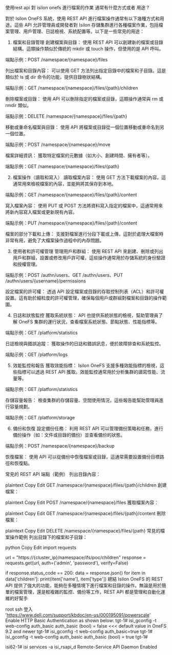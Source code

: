 使用rest api 對 isilon onefs 進行檔案的作業 通常有什麼方式或者 用途 ?

對於 Isilon OneFS 系統，使用 REST API 進行檔案操作通常有以下幾種方式和用途。這些 API 允許管理員或開發者對 Isilon 存儲集群進行各種檔案作業，包括檔案管理、用戶管理、日誌檢視、系統配置等。以下是一些常見的用途：

1. 檔案和目錄管理
創建檔案與目錄： 使用 REST API 可以創建新的檔案或目錄結構。這類操作類似於傳統的 mkdir 或 touch 操作，但使用的是 API 呼叫。

端點示例：POST /namespace/{namespace}/files

列出檔案和目錄內容： 可以使用 GET 方法列出指定目錄中的檔案和子目錄。這是類似於 ls 或 dir 命令的功能，提供目錄樹狀結構。

端點示例：GET /namespace/{namespace}/files/{path}/children

刪除檔案或目錄： 使用 API 可以刪除指定的檔案或目錄，這類操作通常與 rm 或 rmdir 類似。

端點示例：DELETE /namespace/{namespace}/files/{path}

移動或重命名檔案與目錄： 使用 API 將檔案或目錄從一個位置移動或重命名到另一個位置。

端點示例：POST /namespace/{namespace}/move

檔案詳細資訊： 獲取特定檔案的元數據（如大小、創建時間、擁有者等）。

端點示例：GET /namespace/{namespace}/files/{path}

2. 檔案操作（讀取和寫入）
讀取檔案內容： 使用 GET 方法下載檔案的內容。這通常用來檢視檔案的內容，並能夠將其保存到本地。

端點示例：GET /namespace/{namespace}/files/{path}/content

寫入檔案內容： 使用 PUT 或 POST 方法將資料寫入指定的檔案中，這通常用來將新內容寫入檔案或更新現有內容。

端點示例：PUT /namespace/{namespace}/files/{path}/content

檔案的部分下載和上傳： 支援對檔案進行分段下載或上傳，這對於處理大檔案時非常有用，避免了大檔案操作過程中的內存問題。

3. 使用者和許可權管理
管理用戶和群組： 使用 REST API 來創建、刪除或列出用戶和群組，設置或修改用戶許可權，這些操作通常用於存儲系統的身份驗證和授權管理。

端點示例：POST /authn/users、GET /authn/users、PUT /authn/users/{username}/permissions

設定檔案的許可權： 透過 API 設定檔案或目錄的存取控制列表（ACL）和許可權設置。這有助於細粒度的許可權管理，確保每個用戶或群組對檔案和目錄的操作範圍。

4. 日誌和狀態監控
獲取系統狀態： API 也提供系統狀態的檢視，幫助管理員了解 OneFS 集群的運行狀況，查看檔案系統狀態、節點狀態、性能指標等。

端點示例：GET /platform/statistics

日誌檢視與錯誤追蹤： 獲取操作的日誌和錯誤訊息，便於故障排查和系統監控。

端點示例：GET /platform/logs

5. 效能監控和報告
獲取效能指標： Isilon OneFS 支援多種效能指標的檢視，這些指標可以透過 REST API 獲取。效能監控通常用於分析集群的讀寫性能、流量等。

端點示例：GET /platform/statistics

存儲容量報告： 檢查集群的存儲容量、空間使用情況，這些報告能幫助管理員進行容量規劃。

端點示例：GET /platform/storage

6. 備份和恢復
設定備份任務： 利用 REST API 可以管理備份策略和任務，進行備份操作（如：文件或目錄的備份）並查看備份的狀態。

端點示例：POST /namespace/{namespace}/backup

恢復檔案： 使用 API 可以從備份中恢復檔案或目錄，這通常需要設置備份目標路徑和恢復點。

常見的 REST API 端點（範例）
列出目錄內容：

plaintext
Copy
Edit
GET /namespace/{namespace}/files/{path}/children
創建檔案：

plaintext
Copy
Edit
POST /namespace/{namespace}/files
獲取檔案內容：

plaintext
Copy
Edit
GET /namespace/{namespace}/files/{path}/content
刪除檔案：

plaintext
Copy
Edit
DELETE /namespace/{namespace}/files/{path}
常見的檔案操作範例
列出目錄下的檔案和子目錄：

python
Copy
Edit
import requests

url = "https://{cluster_ip}/namespace/ifs/poc/children"
response = requests.get(url, auth=('admin', 'password'), verify=False)

if response.status_code == 200:
    data = response.json()
    for item in data['children']:
        print(item['name'], item['type'])
總結
Isilon OneFS 的 REST API 提供了強大的功能，能夠在多種情境下進行檔案和目錄的操作。無論是用於簡單的檔案管理，還是較複雜的監控、備份等工作，REST API 都是管理和自動化運維的好幫手


root ssh 登入 <br>
'https://www.dell.com/support/kbdoc/en-us/000195091/powerscale' <br>
Enable HTTP Basic Authentication as shown below:
tgt-1# isi_gconfig -t web-config auth_basic
auth_basic (bool) = false   <<< default value in OneFS 9.2 and newer
tgt-1# isi_gconfig -t web-config auth_basic=true
tgt-1# isi_gconfig -t web-config auth_basic
auth_basic (bool) = true
tgt-1#


isi62-1# isi services -a
isi_rsapi_d          Remote-Service API Daemon                Enabled
